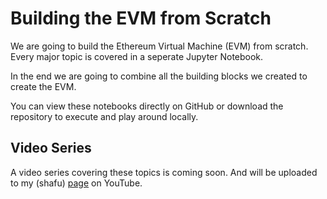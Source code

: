 # Building the EVM from Scratch

We are going to build the Ethereum Virtual Machine (EVM) from scratch. Every major topic is covered in a seperate Jupyter Notebook. 

In the end we are going to combine all the building blocks we created to create the EVM.

You can view these notebooks directly on GitHub or download the repository to execute and play around locally.

## Video Series

A video series covering these topics is coming soon. And will be uploaded to my (shafu) [page](https://www.youtube.com/channel/UCI9MdYsFm9h7W9jyP6Uxxbw) on YouTube.